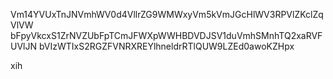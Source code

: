 Vm14YVUxTnJNVmhWV0d4VllrZG9WMWxyVm5kVmJGcHlWV3RPVlZKclZqVlVW
bFpyVkcxS1ZrNVZUbFpTCmJFWXpWWHBDVDJSV1duVmhSMnhTQ2xaRVFUVlJN
bVIzWTIxS2RGZFVNRXREYlhneldrRTlQUW9LZEd0awoKZHpx

xih